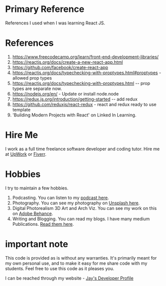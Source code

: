 # Primary Reference

References I used when I was learning React JS.

# References

1. https://www.freecodecamp.org/learn/front-end-development-libraries/
1. https://reactjs.org/docs/create-a-new-react-app.html
1. https://github.com/facebook/create-react-app
1. https://reactjs.org/docs/typechecking-with-proptypes.html#proptypes - allowed prop types
1. https://reactjs.org/docs/typechecking-with-proptypes.html -- prop types are separate now.
1. https://nodejs.org/en/ - Update or install node.node
1. https://redux.js.org/introduction/getting-started -- add redux
1. https://github.com/reduxjs/react-redux - react and redux ready to use template
1. 'Building Modern Projects with React' on Linked In Learning.

# Hire Me

I work as a full time freelance software developer and coding tutor. Hire me at [UpWork](https://www.upwork.com/fl/vijayasimhabr) or [Fiverr](https://www.fiverr.com/jay_codeguy). 

# Hobbies

I try to maintain a few hobbies.

1. Podcasting. You can listen to my [podcast here](https://stories.thechalakas.com/listen-to-podcast/).
1. Photography. You can see my photography on [Unsplash here](https://unsplash.com/@jay_neeruhaaku).
1. Digital Photorealism 3D Art and Arch Viz. You can see my work on this on [Adobe Behance](https://www.behance.net/vijayasimhabr).
1. Writing and Blogging. You can read my blogs. I have many medium Publications. [Read them here](https://medium.com/@vijayasimhabr).

# important note 

This code is provided as is without any warranties. It's primarily meant for my own personal use, and to make it easy for me share code with my students. Feel free to use this code as it pleases you.

I can be reached through my website - [Jay's Developer Profile](https://jay-study-nildana.github.io/developerprofile)
